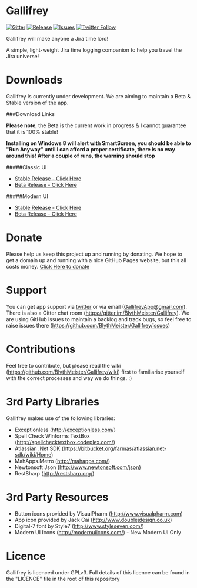 Gallifrey
=========

[![Gitter](https://img.shields.io/badge/Gitter-Join%20Chat-green.svg?style=flat-square)](https://gitter.im/BlythMeister/Gallifrey)
[![Release](https://img.shields.io/github/release/BlythMeister/Gallifrey.svg?style=flat-square)](https://github.com/BlythMeister/Gallifrey/releases/latest)
[![Issues](https://img.shields.io/github/issues/BlythMeister/Gallifrey.svg?style=flat-square)](https://github.com/BlythMeister/Gallifrey/issues)
[![Twitter Follow](https://img.shields.io/twitter/follow/GallifreyApp.svg?style=social?style=flat-square)](https://twitter.com/GallifreyApp)

Gallifrey will make anyone a Jira time lord!

A simple, light-weight Jira time logging companion to help you travel the Jira universe!

Downloads
=========

Gallifrey is currently under development.
We are aiming to maintain a Beta & Stable version of the app.

###Download Links

**Please note**, the Beta is the current work in progress & I cannot guarantee that it is 100% stable! 

**Installing on Windows 8 will alert with SmartScreen, you should be able to "Run Anyway" until I can afford a proper certificate, there is no way around this!  After a couple of runs, the warning should stop**

#####Classic UI

* [Stable Release - Click Here](http://blythmeister.github.io/Gallifrey.Releases/deploy/stable/setup.exe)
* [Beta Release - Click Here](http://blythmeister.github.io/Gallifrey.Releases/deploy/beta/setup.exe)

#####Modern UI

* [Stable Release - Click Here](http://releases.gallifreyapp.co.uk/download/modern/stable/setup.exe)
* [Beta Release - Click Here](http://releases.gallifreyapp.co.uk/download/modern/beta/setup.exe)

Donate
=========

Please help us keep this project up and running by donating.
We hope to get a domain up and running with a nice GitHub Pages website, but this all costs money.
[Click Here to donate](https://www.paypal.com/cgi-bin/webscr?cmd=_s-xclick&hosted_button_id=G3MWL8E6UG4RS)

Support
=========

You can get app support via [twitter](https://twitter.com/GallifreyApp) or via email (GallifreyApp@gmail.com).
There is also a Gitter chat room (https://gitter.im/BlythMeister/Gallifrey).
We are using GitHub issues to maintain a backlog and track bugs, so feel free to raise issues there (https://github.com/BlythMeister/Gallifrey/issues)

Contributions
=========

Feel free to contribute, but please read the wiki (https://github.com/BlythMeister/Gallifrey/wiki) first to familiarise yourself with the correct processes and way we do things. :)

3rd Party Libraries
=========

Gallifrey makes use of the following libraries:

* Exceptionless (http://exceptionless.com/)
* Spell Check Winforms TextBox (http://spellchecktextbox.codeplex.com/)
* Atlassian .Net SDK (https://bitbucket.org/farmas/atlassian.net-sdk/wiki/Home)
* MahApps.Metro (http://mahapps.com/)
* Newtonsoft Json (http://www.newtonsoft.com/json)
* RestSharp (http://restsharp.org/)


3rd Party Resources
=========

* Button icons provided by VisualPharm (http://www.visualpharm.com)
* App icon provided by Jack Cai (http://www.doublejdesign.co.uk)
* Digital-7 font by Style7 (http://www.styleseven.com/)
* Modern UI Icons (http://modernuiicons.com/) - New Modern UI Only

Licence
=========

Gallifrey is licenced under GPLv3.
Full details of this licence can be found in the "LICENCE" file in the root of this repository


